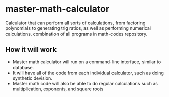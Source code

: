 # master-math-calculator
Calculator that can perform all sorts of calculations, from factoring polynomials to generating trig ratios, as well as performing numerical calculations. combination of all programs in math-codes repository.
## How it will work
 - Master math calculator will run on a command-line interface, similar to database.
 - It will have all of the code from each individual calculator, such as doing synthetic devision.
 - Master math code will also be able to do regular calculations such as multiplication, exponents, and square roots 
